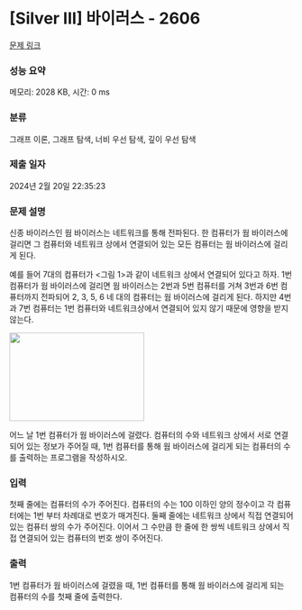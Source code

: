 # [Silver III] 바이러스 - 2606 

[문제 링크](https://www.acmicpc.net/problem/2606) 

### 성능 요약

메모리: 2028 KB, 시간: 0 ms

### 분류

그래프 이론, 그래프 탐색, 너비 우선 탐색, 깊이 우선 탐색

### 제출 일자

2024년 2월 20일 22:35:23

### 문제 설명

<p>신종 바이러스인 웜 바이러스는 네트워크를 통해 전파된다. 한 컴퓨터가 웜 바이러스에 걸리면 그 컴퓨터와 네트워크 상에서 연결되어 있는 모든 컴퓨터는 웜 바이러스에 걸리게 된다.</p>

<p>예를 들어 7대의 컴퓨터가 <그림 1>과 같이 네트워크 상에서 연결되어 있다고 하자. 1번 컴퓨터가 웜 바이러스에 걸리면 웜 바이러스는 2번과 5번 컴퓨터를 거쳐 3번과 6번 컴퓨터까지 전파되어 2, 3, 5, 6 네 대의 컴퓨터는 웜 바이러스에 걸리게 된다. 하지만 4번과 7번 컴퓨터는 1번 컴퓨터와 네트워크상에서 연결되어 있지 않기 때문에 영향을 받지 않는다.</p>

<p><img alt="" src="https://www.acmicpc.net/upload/images/zmMEZZ8ioN6rhCdHmcIT4a7.png" style="width: 239px; height: 157px; "></p>

<p>어느 날 1번 컴퓨터가 웜 바이러스에 걸렸다. 컴퓨터의 수와 네트워크 상에서 서로 연결되어 있는 정보가 주어질 때, 1번 컴퓨터를 통해 웜 바이러스에 걸리게 되는 컴퓨터의 수를 출력하는 프로그램을 작성하시오.</p>

### 입력 

 <p>첫째 줄에는 컴퓨터의 수가 주어진다. 컴퓨터의 수는 100 이하인 양의 정수이고 각 컴퓨터에는 1번 부터 차례대로 번호가 매겨진다. 둘째 줄에는 네트워크 상에서 직접 연결되어 있는 컴퓨터 쌍의 수가 주어진다. 이어서 그 수만큼 한 줄에 한 쌍씩 네트워크 상에서 직접 연결되어 있는 컴퓨터의 번호 쌍이 주어진다.</p>

### 출력 

 <p>1번 컴퓨터가 웜 바이러스에 걸렸을 때, 1번 컴퓨터를 통해 웜 바이러스에 걸리게 되는 컴퓨터의 수를 첫째 줄에 출력한다.</p>

